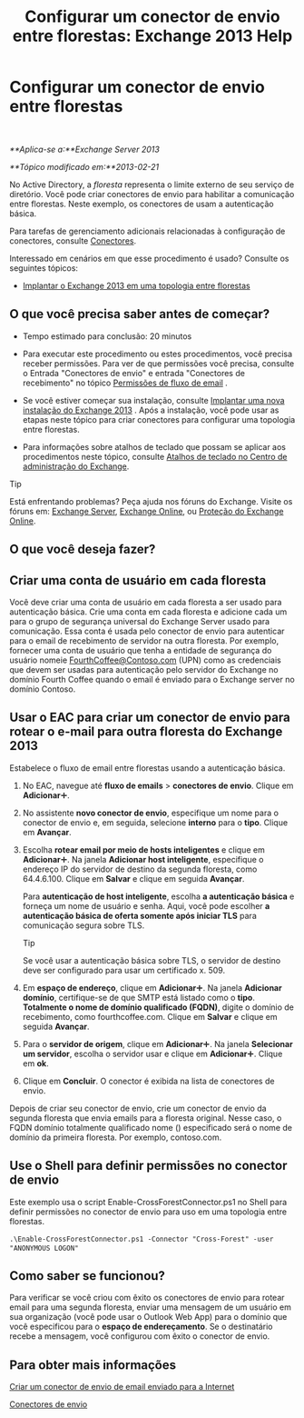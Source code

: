 ﻿---
title: 'Configurar um conector de envio entre florestas: Exchange 2013 Help'
TOCTitle: Configurar um conector de envio entre florestas
ms:assetid: 7840d172-071e-4f13-9379-2fe1eee1a7cc
ms:mtpsurl: https://technet.microsoft.com/pt-br/library/JJ945053(v=EXCHG.150)
ms:contentKeyID: 52058849
ms.date: 05/22/2018
mtps_version: v=EXCHG.150
ms.translationtype: MT
---

# Configurar um conector de envio entre florestas

 

_**Aplica-se a:**Exchange Server 2013_

_**Tópico modificado em:**2013-02-21_

No Active Directory, a *floresta* representa o limite externo de seu serviço de diretório. Você pode criar conectores de envio para habilitar a comunicação entre florestas. Neste exemplo, os conectores de usam a autenticação básica.

Para tarefas de gerenciamento adicionais relacionadas à configuração de conectores, consulte [Conectores](connectors-exchange-2013-help.md).

Interessado em cenários em que esse procedimento é usado? Consulte os seguintes tópicos:

  - [Implantar o Exchange 2013 em uma topologia entre florestas](deploy-exchange-2013-in-a-cross-forest-topology-exchange-2013-help.md)

## O que você precisa saber antes de começar?

  - Tempo estimado para conclusão: 20 minutos

  - Para executar este procedimento ou estes procedimentos, você precisa receber permissões. Para ver de que permissões você precisa, consulte o Entrada "Conectores de envio" e entrada "Conectores de recebimento" no tópico [Permissões de fluxo de email](mail-flow-permissions-exchange-2013-help.md) .

  - Se você estiver começar sua instalação, consulte [Implantar uma nova instalação do Exchange 2013](deploy-a-new-installation-of-exchange-2013-exchange-2013-help.md) . Após a instalação, você pode usar as etapas neste tópico para criar conectores para configurar uma topologia entre florestas.

  - Para informações sobre atalhos de teclado que possam se aplicar aos procedimentos neste tópico, consulte [Atalhos de teclado no Centro de administração do Exchange](keyboard-shortcuts-in-the-exchange-admin-center-exchange-online-protection-help.md).


> [!TIP]
> Está enfrentando problemas? Peça ajuda nos fóruns do Exchange. Visite os fóruns em: <A href="https://go.microsoft.com/fwlink/p/?linkid=60612">Exchange Server</A>, <A href="https://go.microsoft.com/fwlink/p/?linkid=267542">Exchange Online</A>, ou <A href="https://go.microsoft.com/fwlink/p/?linkid=285351">Proteção do Exchange Online</A>.



## O que você deseja fazer?

## Criar uma conta de usuário em cada floresta

Você deve criar uma conta de usuário em cada floresta a ser usado para autenticação básica. Crie uma conta em cada floresta e adicione cada um para o grupo de segurança universal do Exchange Server usado para comunicação. Essa conta é usada pelo conector de envio para autenticar para o email de recebimento de servidor na outra floresta. Por exemplo, fornecer uma conta de usuário que tenha a entidade de segurança do usuário nomeie FourthCoffee@Contoso.com (UPN) como as credenciais que devem ser usadas para autenticação pelo servidor do Exchange no domínio Fourth Coffee quando o email é enviado para o Exchange server no domínio Contoso.

## Usar o EAC para criar um conector de envio para rotear o e-mail para outra floresta do Exchange 2013

Estabelece o fluxo de email entre florestas usando a autenticação básica.

1.  No EAC, navegue até **fluxo de emails** \> **conectores de envio**. Clique em **Adicionar**![Ícone Adicionar](images/JJ218640.c1e75329-d6d7-4073-a27d-498590bbb558(EXCHG.150).gif "Ícone Adicionar").

2.  No assistente **novo conector de envio**, especifique um nome para o conector de envio e, em seguida, selecione **interno** para o **tipo**. Clique em **Avançar**.

3.  Escolha **rotear email por meio de hosts inteligentes** e clique em **Adicionar**![Ícone Adicionar](images/JJ218640.c1e75329-d6d7-4073-a27d-498590bbb558(EXCHG.150).gif "Ícone Adicionar"). Na janela **Adicionar host inteligente**, especifique o endereço IP do servidor de destino da segunda floresta, como 64.4.6.100. Clique em **Salvar** e clique em seguida **Avançar**.
    
    Para **autenticação de host inteligente**, escolha **a autenticação básica** e forneça um nome de usuário e senha. Aqui, você pode escolher **a autenticação básica de oferta somente após iniciar TLS** para comunicação segura sobre TLS.
    

    > [!TIP]
    > Se você usar a autenticação básica sobre TLS, o servidor de destino deve ser configurado para usar um certificado x. 509.



4.  Em **espaço de endereço**, clique em **Adicionar**![Ícone Adicionar](images/JJ218640.c1e75329-d6d7-4073-a27d-498590bbb558(EXCHG.150).gif "Ícone Adicionar"). Na janela **Adicionar domínio**, certifique-se de que SMTP está listado como o **tipo**. **Totalmente o nome de domínio qualificado (FQDN)**, digite o domínio de recebimento, como fourthcoffee.com. Clique em **Salvar** e clique em seguida **Avançar**.

5.  Para o **servidor de origem**, clique em **Adicionar**![Ícone Adicionar](images/JJ218640.c1e75329-d6d7-4073-a27d-498590bbb558(EXCHG.150).gif "Ícone Adicionar"). Na janela **Selecionar um servidor**, escolha o servidor usar e clique em **Adicionar**![Ícone Adicionar](images/JJ218640.c1e75329-d6d7-4073-a27d-498590bbb558(EXCHG.150).gif "Ícone Adicionar"). Clique em **ok**.

6.  Clique em **Concluir**. O conector é exibida na lista de conectores de envio.

Depois de criar seu conector de envio, crie um conector de envio da segunda floresta que envia emails para a floresta original. Nesse caso, o FQDN domínio totalmente qualificado nome () especificado será o nome de domínio da primeira floresta. Por exemplo, contoso.com.

## Use o Shell para definir permissões no conector de envio

Este exemplo usa o script Enable-CrossForestConnector.ps1 no Shell para definir permissões no conector de envio para uso em uma topologia entre florestas.

    .\Enable-CrossForestConnector.ps1 -Connector "Cross-Forest" -user "ANONYMOUS LOGON"

## Como saber se funcionou?

Para verificar se você criou com êxito os conectores de envio para rotear email para uma segunda floresta, enviar uma mensagem de um usuário em sua organização (você pode usar o Outlook Web App) para o domínio que você especificou para o **espaço de endereçamento**. Se o destinatário recebe a mensagem, você configurou com êxito o conector de envio.

## Para obter mais informações

[Criar um conector de envio de email enviado para a Internet](create-a-send-connector-for-email-sent-to-the-internet-exchange-2013-help.md)

[Conectores de envio](send-connectors-exchange-2013-help.md)

